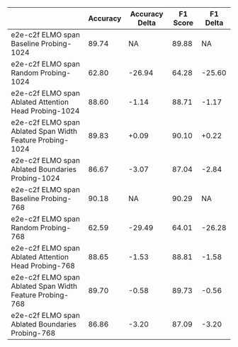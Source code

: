 |                                                           | Accuracy | Accuracy Delta | F1 Score | F1 Delta |
|-----------------------------------------------------------|----------|----------------|----------|----------|
| e2e-c2f ELMO span Baseline Probing-1024                   | 89.74    |  NA            | 89.88    |  NA      |
| e2e-c2f ELMO span Random Probing-1024                     | 62.80    | -26.94         | 64.28    | -25.60   |
| e2e-c2f ELMO span Ablated Attention Head Probing-1024     | 88.60    | -1.14          | 88.71    | -1.17    |
| e2e-c2f ELMO span Ablated Span Width Feature Probing-1024 | 89.83    | +0.09          | 90.10    | +0.22    |
| e2e-c2f ELMO span Ablated Boundaries Probing-1024         | 86.67    | -3.07          | 87.04    | -2.84    |
| e2e-c2f ELMO span Baseline Probing-768                    | 90.18    | NA             | 90.29    | NA       |
| e2e-c2f ELMO span Random Probing-768                      | 62.59    | -29.49         | 64.01    | -26.28   |
| e2e-c2f ELMO span Ablated Attention Head Probing-768      | 88.65    | -1.53          | 88.81    | -1.58    |
| e2e-c2f ELMO span Ablated Span Width Feature Probing-768  | 89.70    | -0.58          | 89.73    | -0.56    |
| e2e-c2f ELMO span Ablated Boundaries Probing-768          | 86.86    | -3.20          | 87.09    | -3.20    |
